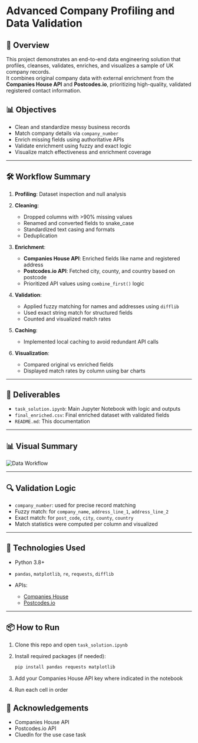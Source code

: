 # Advanced Company Profiling and Data Validation

## 🚀 Overview

This project demonstrates an end-to-end data engineering solution that profiles, cleanses, validates, enriches, and visualizes a sample of UK company records.  
It combines original company data with external enrichment from the **Companies House API** and **Postcodes.io**, prioritizing high-quality, validated registered contact information.

## 📊 Objectives

- Clean and standardize messy business records
- Match company details via `company_number`
- Enrich missing fields using authoritative APIs
- Validate enrichment using fuzzy and exact logic
- Visualize match effectiveness and enrichment coverage

---

## 🛠️ Workflow Summary

1. **Profiling**: Dataset inspection and null analysis

2. **Cleaning**:
   - Dropped columns with >90% missing values
   - Renamed and converted fields to snake_case
   - Standardized text casing and formats
   - Deduplication

3. **Enrichment**:
   - **Companies House API**: Enriched fields like name and registered address
   - **Postcodes.io API**: Fetched city, county, and country based on postcode
   - Prioritized API values using `combine_first()` logic

4. **Validation**:
   - Applied fuzzy matching for names and addresses using `difflib`
   - Used exact string match for structured fields
   - Counted and visualized match rates

5. **Caching**:
   - Implemented local caching to avoid redundant API calls

6. **Visualization**:
   - Compared original vs enriched fields
   - Displayed match rates by column using bar charts

---

## 📁 Deliverables

- `task_solution.ipynb`: Main Jupyter Notebook with logic and outputs
- `final_enriched.csv`: Final enriched dataset with validated fields
- `README.md`: This documentation

---

## 📊 Visual Summary

![Data Workflow](https://github.com/user-attachments/assets/4d61352e-c42a-4ddb-95a6-5ba99415837f)

---

## 🔍 Validation Logic

- `company_number`: used for precise record matching
- Fuzzy match: for `company_name`, `address_line_1`, `address_line_2`
- Exact match: for `post_code`, `city`, `county`, `country`
- Match statistics were computed per column and visualized

---

## 🧰 Technologies Used

- Python 3.8+
- `pandas`, `matplotlib`, `re`, `requests`, `difflib`

- APIs:
  - [Companies House](https://developer.company-information.service.gov.uk)
  - [Postcodes.io](https://postcodes.io/)

---

## 📦 How to Run

1. Clone this repo and open `task_solution.ipynb`
2. Install required packages (if needed):

   ```bash
   pip install pandas requests matplotlib
   
3. Add your Companies House API key where indicated in the notebook
4. Run each cell in order

## 🙏 Acknowledgements

- Companies House API
- Postcodes.io API
- CluedIn for the use case task
